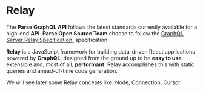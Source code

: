 # Relay

The **Parse GraphQL API** follows the latest standards currently available for a high-end **API**.
**Parse Open Source Team** choose to follow the [GraphQL Server Relay Specification.](https://relay.dev/docs/en/graphql-server-specification) specification.

**Relay** is a JavaScript framework for building data-driven React applications powered by **GraphQL**, designed from the ground up to be **easy to use**, extensible and, most of all, **performant**. Relay accomplishes this with static queries and ahead-of-time code generation.

We will see later some Relay concepts like: Node, Connection, Cursor.
